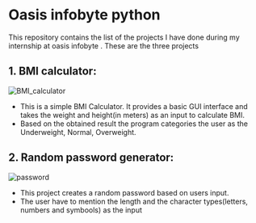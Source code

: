 # Oasis infobyte python
This repository contains the list of the projects I have done during my internship at oasis infobyte . These are the three projects

## 1. BMI calculator:
![BMI_calculator](https://github.com/Chandrahas111/oibsip_Python-projects/assets/143534361/f8c6de07-e3c2-40fe-a4c4-2df646f60a97)

- This is a simple BMI Calculator. It provides a basic GUI interface and takes the weight and height(in meters) as an input to calculate BMI.
- Based on the obtained result the program categories the user as the Underweight, Normal, Overweight.

## 2.  Random password generator:

![password](https://github.com/Chandrahas111/oibsip_Python-projects/assets/143534361/a8070944-988e-499d-8686-f3f51244f163)

- This project creates a random password based on users input.
- The user have to mention the length and the character types(letters, numbers and symbools) as the input
